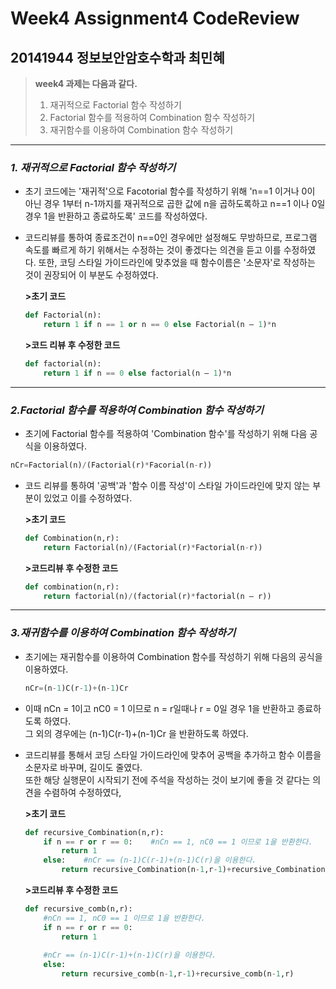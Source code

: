 # Week4 Assignment4 CodeReview
## 20141944 정보보안암호수학과 최민혜

>  **week4 과제는 다음과 같다.**
>1. 재귀적으로 Factorial 함수 작성하기
>2. Factorial 함수를 적용하여 Combination 함수 작성하기
>3. 재귀함수를 이용하여 Combination 함수 작성하기
---
### _1. 재귀적으로 Factorial 함수 작성하기_
 * 초기 코드에는 '재귀적'으로 Facotorial 함수를 작성하기 위해 'n==1 이거나 0이 아닌 경우 1부터 n-1까지를 재귀적으로 곱한 값에 n을 곱하도록하고 n==1 이나 0일 경우 1을 반환하고 종료하도록' 코드를 작성하였다.  
 * 코드리뷰를 통하여 종료조건이 n==0인 경우에만 설정해도 무방하므로, 프로그램 속도를 빠르게 하기 위해서는 수정하는 것이 좋겠다는 의견을 듣고 이를 수정하였다. 또한, 코딩 스타일 가이드라인에 맞추었을 때 함수이름은 '소문자'로 작성하는 것이 권장되어 이 부분도 수정하였다.

   **>초기 코드**
   ```python
   def Factorial(n):
       return 1 if n == 1 or n == 0 else Factorial(n – 1)*n
   ```
   **>코드 리뷰 후 수정한 코드**
   ```python
   def factorial(n):
       return 1 if n == 0 else factorial(n – 1)*n
   ```
---
### _2.Factorial 함수를 적용하여 Combination 함수 작성하기_
 * 초기에 Factorial 함수를 적용하여 'Combination 함수'를 작성하기 위해 다음 공식을 이용하였다.
 ```python
 nCr=Factorial(n)/(Factorial(r)*Facorial(n-r))
 ```
 * 코드 리뷰를 통하여 '공백'과 '함수 이름 작성'이 스타일 가이드라인에 맞지 않는 부분이 있었고 이를 수정하였다.  
 
    **>초기 코드**
    ```python
    def Combination(n,r):
        return Factorial(n)/(Factorial(r)*Factorial(n-r))
    ```

   **>코드리뷰 후 수정한 코드**
   ```python
   def combination(n,r):
       return factorial(n)/(factorial(r)*factorial(n – r))
   ```
---
### _3.재귀함수를 이용하여 Combination 함수 작성하기_
 * 초기에는 재귀함수를 이용하여 Combination 함수를 작성하기 위해 다음의 공식을 이용하였다.
   ```python
   nCr=(n-1)C(r-1)+(n-1)Cr
   ```
 * 이때 nCn = 1이고 nC0 = 1 이므로 n = r일때나 r = 0일 경우 1을 반환하고 종료하도록 하였다.  
 그 외의 경우에는 (n-1)C(r-1)+(n-1)Cr 을 반환하도록 하였다.  
 * 코드리뷰를 통해서 코딩 스타일 가이드라인에 맞추어 공백을 추가하고 함수 이름을 소문자로 바꾸며, 길이도 줄였다.  
 또한 해당 실행문이 시작되기 전에 주석을 작성하는 것이 보기에 좋을 것 같다는 의견을 수렴하여 수정하였다,

   **>초기 코드**
   ```python
   def recursive_Combination(n,r):
       if n == r or r == 0:    #nCn == 1, nC0 == 1 이므로 1을 반환한다.
           return 1
       else:    #nCr == (n-1)C(r-1)+(n-1)C(r)을 이용한다.
           return recursive_Combination(n-1,r-1)+recursive_Combination(n-1,r)
   ```
   **>코드리뷰 후 수정한 코드**
   ```python
   def recursive_comb(n,r):
       #nCn == 1, nC0 == 1 이므로 1을 반환한다.
       if n == r or r == 0:
           return 1
        
       #nCr == (n-1)C(r-1)+(n-1)C(r)을 이용한다.
       else:
           return recursive_comb(n-1,r-1)+recursive_comb(n-1,r)
   ```
